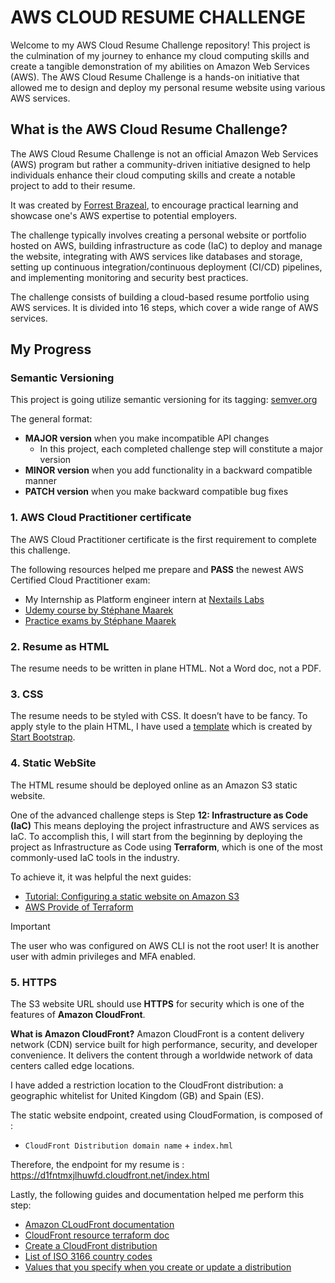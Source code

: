 # AWS CLOUD RESUME CHALLENGE

Welcome to my AWS Cloud Resume Challenge repository! This project is the culmination of my journey to enhance my cloud computing skills and create a tangible demonstration of my abilities on Amazon Web Services (AWS). The AWS Cloud Resume Challenge is a hands-on initiative that allowed me to design and deploy my personal resume website using various AWS services.

## What is the AWS Cloud Resume Challenge?

The AWS Cloud Resume Challenge is not an official Amazon Web Services (AWS) program but rather a community-driven initiative designed to help individuals enhance their cloud computing skills and create a notable project to add to their resume. 

It was created by [Forrest Brazeal](https://forrestbrazeal.com/), to encourage practical learning and showcase one's AWS expertise to potential employers.

The challenge typically involves creating a personal website or portfolio hosted on AWS, building infrastructure as code (IaC) to deploy and manage the website, integrating with AWS services like databases and storage, setting up continuous integration/continuous deployment (CI/CD) pipelines, and implementing monitoring and security best practices.

The challenge consists of building a cloud-based resume portfolio using AWS services. It is divided into 16 steps, which cover a wide range of AWS services.

## My Progress

### Semantic Versioning

This project is going utilize semantic versioning for its tagging: [semver.org](https://semver.org/)

The general format:
- **MAJOR version** when you make incompatible API changes
    - In this project, each completed challenge step will constitute a major version
- **MINOR version** when you add functionality in a backward compatible manner
- **PATCH version** when you make backward compatible bug fixes

### 1. AWS Cloud Practitioner certificate

The AWS Cloud Practitioner certificate is the first requirement to complete this challenge.

The following resources helped me prepare and **PASS** the newest AWS Certified Cloud Practitioner exam:

- My Internship as Platform engineer intern at [Nextails Labs](https://nextail.co/)
- [Udemy course by Stéphane Maarek](https://www.udemy.com/course/aws-certified-cloud-practitioner-new/)
- [Practice exams by Stéphane Maarek](https://www.udemy.com/course/practice-exams-aws-certified-cloud-practitioner/)

### 2. Resume as HTML

The resume needs to be written in plane HTML. Not a Word doc, not a PDF.

### 3. CSS

The resume needs to be styled with CSS. It doesn’t have to be fancy.
To apply style to the plain HTML, I have used a [template](https://github.com/StartBootstrap/startbootstrap-resume) which is created by [Start Bootstrap](https://startbootstrap.com/).

### 4. Static WebSite

The HTML resume should be deployed online as an Amazon S3 static website.

One of the advanced challenge steps is Step **12: Infrastructure as Code (IaC)** This means deploying the project infrastructure and AWS services as IaC. To accomplish this, I will start from the beginning by deploying the project as Infrastructure as Code using **Terraform**, which is one of the most commonly-used IaC tools in the industry.

To achieve it, it was helpful the next guides:

- [Tutorial: Configuring a static website on Amazon S3](https://docs.aws.amazon.com/AmazonS3/latest/userguide/HostingWebsiteOnS3Setup.html)
- [AWS Provide of Terraform](https://registry.terraform.io/providers/hashicorp/aws/latest/docs)

> [!IMPORTANT]
> The user who was configured on AWS CLI is not the root user! It is another user with admin privileges and MFA enabled.

### 5. HTTPS

The S3 website URL should use **HTTPS** for security which is one of the features of **Amazon CloudFront**.

**What is Amazon CloudFront?**
Amazon CloudFront is a content delivery network (CDN) service built for high performance, security, and developer convenience. It delivers the content through a worldwide network of data centers called edge locations.

I have added a restriction location to the CloudFront distribution: a geographic whitelist for United Kingdom (GB) and Spain (ES).

The static website endpoint, created using CloudFormation, is composed of : 
- `CloudFront Distribution domain name` + `index.hml`

Therefore, the endpoint for my resume is : https://d1fntmxjlhuwfd.cloudfront.net/index.html

Lastly, the following guides and documentation helped me perform this step:

- [Amazon CLoudFront documentation](https://docs.aws.amazon.com/AmazonCloudFront/latest/DeveloperGuide/GettingStarted.SimpleDistribution.html)
- [CloudFront resource terraform doc](https://registry.terraform.io/providers/hashicorp/aws/latest/docs/resources/cloudfront_distribution#viewer-certificate-arguments)
- [Create a CloudFront distribution](https://docs.aws.amazon.com/AmazonCloudFront/latest/DeveloperGuide/GettingStartedCreateDistribution.html)
- [List of ISO 3166 country codes](https://en.wikipedia.org/wiki/List_of_ISO_3166_country_codes)
- [Values that you specify when you create or update a distribution](https://docs.aws.amazon.com/AmazonCloudFront/latest/DeveloperGuide/distribution-web-values-specify.html#DownloadDistValuesForwardCookies)
